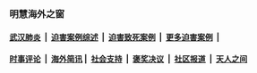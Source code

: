 
### 明慧海外之窗

####  [武汉肺炎](indexes/365.md?t=02281800) &nbsp;|&nbsp;  [迫害案例综述](indexes/328.md?t=02281800) &nbsp;|&nbsp; [迫害致死案例](indexes/277.md?t=02281800)  &nbsp;|&nbsp; [更多迫害案例](indexes/81.md?t=02281800)  &nbsp;|&nbsp; 
####  [时事评论](indexes/19.md?t=02281800) &nbsp;|&nbsp; [海外简讯](indexes/245.md?t=02281800)&nbsp;|&nbsp;  [社会支持](indexes/140.md?t=02281800) &nbsp;|&nbsp; [褒奖决议](indexes/282.md?t=02281800) &nbsp;|&nbsp; [社区报道](indexes/91.md?t=02281800)  &nbsp;|&nbsp; [天人之间](indexes/78.md?t=02281800) 

